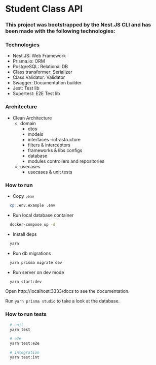 # Student Class API
### This project was bootstrapped by the Nest.JS CLI and has been made with the following technologies:

### Technologies
- Nest.JS: Web Framework
- Prisma.io: ORM
- PostgreSQL: Relational DB
- Class transformer: Serializer
- Class Validator: Validator
- Swagger: Documentation builder
- Jest: Test lib
- Supertest: E2E Test lib

### Architecture
- Clean Architecture
  - domain
    - dtos
    - models
    - interfaces
  -infrastructure
    - filters & interceptors
    - frameworks & libs configs
    - database
    - modules controllers and repositories
  - usecases
    - usecases & unit tests

### How to run
- Copy `.env`
```bash
  cp .env.example .env
```
- Run local database container
```bash
  docker-compose up -d
```
- Install deps
```bash
  yarn
```
- Run db migrations
```bash
  yarn prisma migrate dev
```
- Run server on dev mode
```bash
  yarn start:dev
```

Open http://localhost:3333/docs to see the documentation.

Run `yarn prisma studio` to take a look at the database.

### How to run tests
```bash
  # unit
  yarn test

  # e2e
  yarn test:e2e

  # integration
  yarn test:int
```

